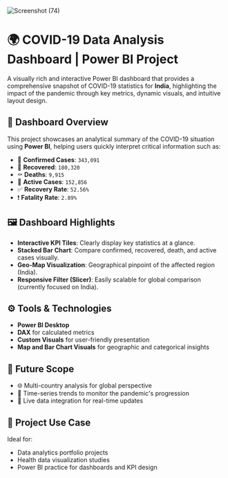 

![Screenshot (74)](https://github.com/user-attachments/assets/8e9edf14-42c3-4ffb-a710-d70fe7714148)


# 🌍 COVID-19 Data Analysis Dashboard | Power BI Project

A visually rich and interactive Power BI dashboard that provides a comprehensive snapshot of COVID-19 statistics for **India**, highlighting the impact of the pandemic through key metrics, dynamic visuals, and intuitive layout design.

## 📌 Dashboard Overview

This project showcases an analytical summary of the COVID-19 situation using **Power BI**, helping users quickly interpret critical information such as:

- 🦠 **Confirmed Cases**: `343,091`
- 💪 **Recovered**: `180,320`
- ⚰️ **Deaths**: `9,915`
- 🚨 **Active Cases**: `152,856`
- ✅ **Recovery Rate**: `52.56%`
- ❗ **Fatality Rate**: `2.89%`

## 🖼️ Dashboard Highlights

- **Interactive KPI Tiles**: Clearly display key statistics at a glance.
- **Stacked Bar Chart**: Compare confirmed, recovered, death, and active cases visually.
- **Geo-Map Visualization**: Geographical pinpoint of the affected region (India).
- **Responsive Filter (Slicer)**: Easily scalable for global comparison (currently focused on India).

## ⚙️ Tools & Technologies

- **Power BI Desktop**
- **DAX** for calculated metrics
- **Custom Visuals** for user-friendly presentation
- **Map and Bar Chart Visuals** for geographic and categorical insights

## 🚀 Future Scope

- 🌐 Multi-country analysis for global perspective
- 📅 Time-series trends to monitor the pandemic's progression
- 🔄 Live data integration for real-time updates


## 📁 Project Use Case

Ideal for:
- Data analytics portfolio projects
- Health data visualization studies
- Power BI practice for dashboards and KPI design

